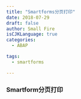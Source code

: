 ```yaml
---
title: "Smartforms分页打印"
date: 2018-07-29
draft: false
author: Small Fire
isCJKLanguage: true
categories: 
  - ABAP

tags: 
  - smartforms

---
```




### Smartform分页打印

